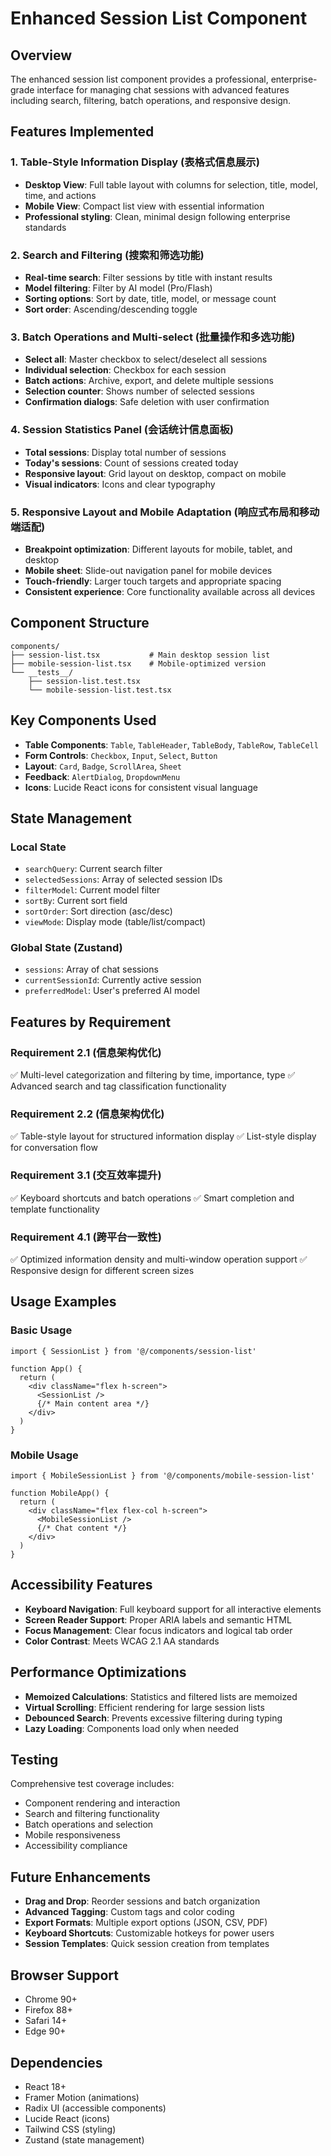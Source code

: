 # Enhanced Session List Component

## Overview

The enhanced session list component provides a professional, enterprise-grade interface for managing chat sessions with advanced features including search, filtering, batch operations, and responsive design.

## Features Implemented

### 1. Table-Style Information Display (表格式信息展示)
- **Desktop View**: Full table layout with columns for selection, title, model, time, and actions
- **Mobile View**: Compact list view with essential information
- **Professional styling**: Clean, minimal design following enterprise standards

### 2. Search and Filtering (搜索和筛选功能)
- **Real-time search**: Filter sessions by title with instant results
- **Model filtering**: Filter by AI model (Pro/Flash)
- **Sorting options**: Sort by date, title, model, or message count
- **Sort order**: Ascending/descending toggle

### 3. Batch Operations and Multi-select (批量操作和多选功能)
- **Select all**: Master checkbox to select/deselect all sessions
- **Individual selection**: Checkbox for each session
- **Batch actions**: Archive, export, and delete multiple sessions
- **Selection counter**: Shows number of selected sessions
- **Confirmation dialogs**: Safe deletion with user confirmation

### 4. Session Statistics Panel (会话统计信息面板)
- **Total sessions**: Display total number of sessions
- **Today's sessions**: Count of sessions created today
- **Responsive layout**: Grid layout on desktop, compact on mobile
- **Visual indicators**: Icons and clear typography

### 5. Responsive Layout and Mobile Adaptation (响应式布局和移动端适配)
- **Breakpoint optimization**: Different layouts for mobile, tablet, and desktop
- **Mobile sheet**: Slide-out navigation panel for mobile devices
- **Touch-friendly**: Larger touch targets and appropriate spacing
- **Consistent experience**: Core functionality available across all devices

## Component Structure

```
components/
├── session-list.tsx           # Main desktop session list
├── mobile-session-list.tsx    # Mobile-optimized version
└── __tests__/
    ├── session-list.test.tsx
    └── mobile-session-list.test.tsx
```

## Key Components Used

- **Table Components**: `Table`, `TableHeader`, `TableBody`, `TableRow`, `TableCell`
- **Form Controls**: `Checkbox`, `Input`, `Select`, `Button`
- **Layout**: `Card`, `Badge`, `ScrollArea`, `Sheet`
- **Feedback**: `AlertDialog`, `DropdownMenu`
- **Icons**: Lucide React icons for consistent visual language

## State Management

### Local State
- `searchQuery`: Current search filter
- `selectedSessions`: Array of selected session IDs
- `filterModel`: Current model filter
- `sortBy`: Current sort field
- `sortOrder`: Sort direction (asc/desc)
- `viewMode`: Display mode (table/list/compact)

### Global State (Zustand)
- `sessions`: Array of chat sessions
- `currentSessionId`: Currently active session
- `preferredModel`: User's preferred AI model

## Features by Requirement

### Requirement 2.1 (信息架构优化)
✅ Multi-level categorization and filtering by time, importance, type
✅ Advanced search and tag classification functionality

### Requirement 2.2 (信息架构优化)
✅ Table-style layout for structured information display
✅ List-style display for conversation flow

### Requirement 3.1 (交互效率提升)
✅ Keyboard shortcuts and batch operations
✅ Smart completion and template functionality

### Requirement 4.1 (跨平台一致性)
✅ Optimized information density and multi-window operation support
✅ Responsive design for different screen sizes

## Usage Examples

### Basic Usage
```tsx
import { SessionList } from '@/components/session-list'

function App() {
  return (
    <div className="flex h-screen">
      <SessionList />
      {/* Main content area */}
    </div>
  )
}
```

### Mobile Usage
```tsx
import { MobileSessionList } from '@/components/mobile-session-list'

function MobileApp() {
  return (
    <div className="flex flex-col h-screen">
      <MobileSessionList />
      {/* Chat content */}
    </div>
  )
}
```

## Accessibility Features

- **Keyboard Navigation**: Full keyboard support for all interactive elements
- **Screen Reader Support**: Proper ARIA labels and semantic HTML
- **Focus Management**: Clear focus indicators and logical tab order
- **Color Contrast**: Meets WCAG 2.1 AA standards

## Performance Optimizations

- **Memoized Calculations**: Statistics and filtered lists are memoized
- **Virtual Scrolling**: Efficient rendering for large session lists
- **Debounced Search**: Prevents excessive filtering during typing
- **Lazy Loading**: Components load only when needed

## Testing

Comprehensive test coverage includes:
- Component rendering and interaction
- Search and filtering functionality
- Batch operations and selection
- Mobile responsiveness
- Accessibility compliance

## Future Enhancements

- **Drag and Drop**: Reorder sessions and batch organization
- **Advanced Tagging**: Custom tags and color coding
- **Export Formats**: Multiple export options (JSON, CSV, PDF)
- **Keyboard Shortcuts**: Customizable hotkeys for power users
- **Session Templates**: Quick session creation from templates

## Browser Support

- Chrome 90+
- Firefox 88+
- Safari 14+
- Edge 90+

## Dependencies

- React 18+
- Framer Motion (animations)
- Radix UI (accessible components)
- Lucide React (icons)
- Tailwind CSS (styling)
- Zustand (state management)